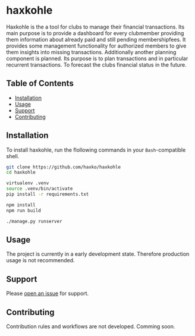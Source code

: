 # haxkohle

Haxkohle is the a tool for clubs to manage their financial transactions.
Its main purpose is to provide a dashboard for every clubmember providing them information about already paid and still pending membershipfees.
It provides some management functionality for authorized members to give them insights into missing transactions.
Additionally another planning component is planned. Its purpose is to plan transactions and in particular recurrent transactions.
To forecast the clubs financial status in the future.

## Table of Contents

- [Installation](#installation)
- [Usage](#usage)
- [Support](#support)
- [Contributing](#contributing)

## Installation

To install haxkohle, run the flollowing commands in your `Bash`-compatible shell.

```sh
git clone https://github.com/haxko/haxkohle
cd haxkohle

virtualenv .venv
source .venv/bin/activate
pip install -r requirements.txt

npm install
npm run build

./manage.py runserver
```

## Usage

The project is currently in a early development state. Therefore production usage is not recommended.


## Support

Please [open an issue](https://github.com/fraction/readme-boilerplate/issues/new) for support.

## Contributing

Contribution rules and workflows are not developed. Comming soon.
